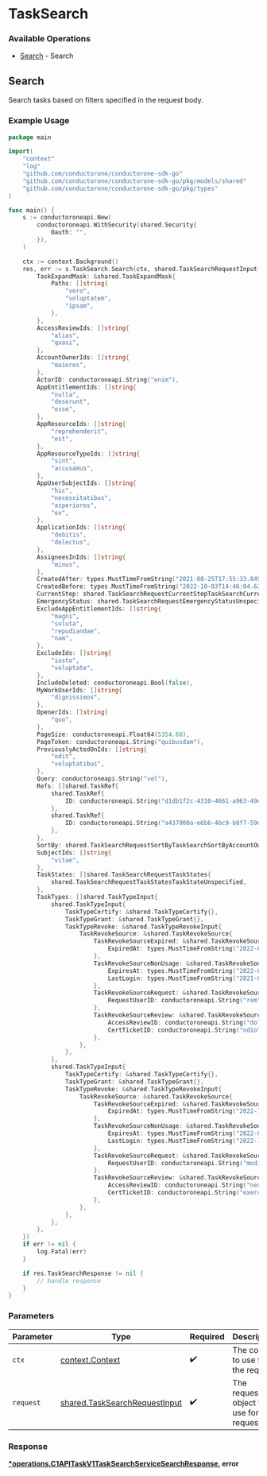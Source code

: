 # TaskSearch

### Available Operations

* [Search](#search) - Search

## Search

 Search tasks based on filters specified in the request body.


### Example Usage

```go
package main

import(
	"context"
	"log"
	"github.com/conductorone/conductorone-sdk-go"
	"github.com/conductorone/conductorone-sdk-go/pkg/models/shared"
	"github.com/conductorone/conductorone-sdk-go/pkg/types"
)

func main() {
    s := conductoroneapi.New(
        conductoroneapi.WithSecurity(shared.Security{
            Oauth: "",
        }),
    )

    ctx := context.Background()
    res, err := s.TaskSearch.Search(ctx, shared.TaskSearchRequestInput{
        TaskExpandMask: &shared.TaskExpandMask{
            Paths: []string{
                "vero",
                "voluptatem",
                "ipsam",
            },
        },
        AccessReviewIds: []string{
            "alias",
            "quasi",
        },
        AccountOwnerIds: []string{
            "maiores",
        },
        ActorID: conductoroneapi.String("enim"),
        AppEntitlementIds: []string{
            "nulla",
            "deserunt",
            "esse",
        },
        AppResourceIds: []string{
            "reprehenderit",
            "est",
        },
        AppResourceTypeIds: []string{
            "sint",
            "accusamus",
        },
        AppUserSubjectIds: []string{
            "hic",
            "necessitatibus",
            "asperiores",
            "ex",
        },
        ApplicationIds: []string{
            "debitis",
            "delectus",
        },
        AssigneesInIds: []string{
            "minus",
        },
        CreatedAfter: types.MustTimeFromString("2021-08-25T17:55:33.849Z"),
        CreatedBefore: types.MustTimeFromString("2022-10-03T14:46:04.624Z"),
        CurrentStep: shared.TaskSearchRequestCurrentStepTaskSearchCurrentStepApproval.ToPointer(),
        EmergencyStatus: shared.TaskSearchRequestEmergencyStatusUnspecified.ToPointer(),
        ExcludeAppEntitlementIds: []string{
            "magni",
            "soluta",
            "repudiandae",
            "nam",
        },
        ExcludeIds: []string{
            "iusto",
            "voluptate",
        },
        IncludeDeleted: conductoroneapi.Bool(false),
        MyWorkUserIds: []string{
            "dignissimos",
        },
        OpenerIds: []string{
            "quo",
        },
        PageSize: conductoroneapi.Float64(5354.68),
        PageToken: conductoroneapi.String("quibusdam"),
        PreviouslyActedOnIds: []string{
            "odit",
            "voluptatibus",
        },
        Query: conductoroneapi.String("vel"),
        Refs: []shared.TaskRef{
            shared.TaskRef{
                ID: conductoroneapi.String("d1db1f2c-4310-4661-a963-49e1cf9e06e3"),
            },
            shared.TaskRef{
                ID: conductoroneapi.String("a437000a-e6b6-4bc9-b8f7-59eac55a9741"),
            },
        },
        SortBy: shared.TaskSearchRequestSortByTaskSearchSortByAccountOwner.ToPointer(),
        SubjectIds: []string{
            "vitae",
        },
        TaskStates: []shared.TaskSearchRequestTaskStates{
            shared.TaskSearchRequestTaskStatesTaskStateUnspecified,
        },
        TaskTypes: []shared.TaskTypeInput{
            shared.TaskTypeInput{
                TaskTypeCertify: &shared.TaskTypeCertify{},
                TaskTypeGrant: &shared.TaskTypeGrant{},
                TaskTypeRevoke: &shared.TaskTypeRevokeInput{
                    TaskRevokeSource: &shared.TaskRevokeSource{
                        TaskRevokeSourceExpired: &shared.TaskRevokeSourceExpired{
                            ExpiredAt: types.MustTimeFromString("2022-05-22T20:46:18.043Z"),
                        },
                        TaskRevokeSourceNonUsage: &shared.TaskRevokeSourceNonUsage{
                            ExpiresAt: types.MustTimeFromString("2022-08-19T19:35:40.341Z"),
                            LastLogin: types.MustTimeFromString("2021-07-19T20:29:58.626Z"),
                        },
                        TaskRevokeSourceRequest: &shared.TaskRevokeSourceRequest{
                            RequestUserID: conductoroneapi.String("rem"),
                        },
                        TaskRevokeSourceReview: &shared.TaskRevokeSourceReview{
                            AccessReviewID: conductoroneapi.String("dolorum"),
                            CertTicketID: conductoroneapi.String("odio"),
                        },
                    },
                },
            },
            shared.TaskTypeInput{
                TaskTypeCertify: &shared.TaskTypeCertify{},
                TaskTypeGrant: &shared.TaskTypeGrant{},
                TaskTypeRevoke: &shared.TaskTypeRevokeInput{
                    TaskRevokeSource: &shared.TaskRevokeSource{
                        TaskRevokeSourceExpired: &shared.TaskRevokeSourceExpired{
                            ExpiredAt: types.MustTimeFromString("2022-12-31T19:13:01.264Z"),
                        },
                        TaskRevokeSourceNonUsage: &shared.TaskRevokeSourceNonUsage{
                            ExpiresAt: types.MustTimeFromString("2022-07-29T17:28:50.439Z"),
                            LastLogin: types.MustTimeFromString("2022-12-08T19:16:07.063Z"),
                        },
                        TaskRevokeSourceRequest: &shared.TaskRevokeSourceRequest{
                            RequestUserID: conductoroneapi.String("modi"),
                        },
                        TaskRevokeSourceReview: &shared.TaskRevokeSourceReview{
                            AccessReviewID: conductoroneapi.String("neque"),
                            CertTicketID: conductoroneapi.String("exercitationem"),
                        },
                    },
                },
            },
        },
    })
    if err != nil {
        log.Fatal(err)
    }

    if res.TaskSearchResponse != nil {
        // handle response
    }
}
```

### Parameters

| Parameter                                                                      | Type                                                                           | Required                                                                       | Description                                                                    |
| ------------------------------------------------------------------------------ | ------------------------------------------------------------------------------ | ------------------------------------------------------------------------------ | ------------------------------------------------------------------------------ |
| `ctx`                                                                          | [context.Context](https://pkg.go.dev/context#Context)                          | :heavy_check_mark:                                                             | The context to use for the request.                                            |
| `request`                                                                      | [shared.TaskSearchRequestInput](../../models/shared/tasksearchrequestinput.md) | :heavy_check_mark:                                                             | The request object to use for the request.                                     |


### Response

**[*operations.C1APITaskV1TaskSearchServiceSearchResponse](../../models/operations/c1apitaskv1tasksearchservicesearchresponse.md), error**

